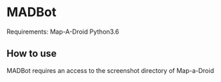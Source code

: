 # MADBot

Requirements:
Map-A-Droid
Python3.6

## How to use


    


MADBot requires an access to the screenshot directory of Map-a-Droid
